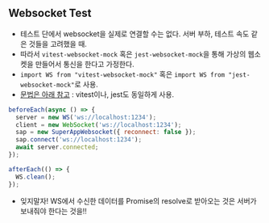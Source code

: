 ## Websocket Test

- 테스트 단에서 websocket을 실제로 연결할 수는 없다. 서버 부하, 테스트 속도 같은 것들을 고려했을 때.
- 따라서 `vitest-websocket-mock` 혹은 `jest-websocket-mock`을 통해 가상의 웹소켓을 만들어서 통신을 한다고 가정한다.
- `import WS from "vitest-websocket-mock"` 혹은 `import WS from "jest-websocket-mock"`로 사용.
- [문법은 아래 참고](https://github.com/akiomik/vitest-websocket-mock) : vitest이나, jest도 동일하게 사용.

```js
beforeEach(async () => {
  server = new WS('ws://localhost:1234');
  client = new WebSocket('ws://localhost:1234');
  sap = new SuperAppWebsocket({ reconnect: false });
  sap.connect('ws://localhost:1234');
  await server.connected;
});

afterEach(() => {
  WS.clean();
});
```

- 잊지말자! WS에서 수신한 데이터를 Promise의 resolve로 받아오는 것은 서버가 보내줘야 한다는 것을!!

